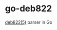 # go-deb822

[deb822(5)](https://manpages.debian.org/buster/dpkg-dev/deb822.5.en.html) parser in Go
